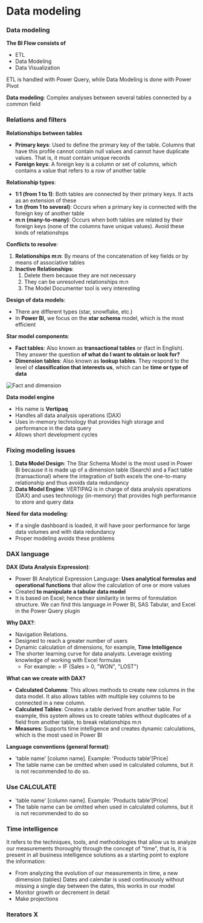 # Data modeling

### Data modeling

**The BI Flow consists of**

* ETL
* Data Modeling
* Data Visualization

ETL is handled with Power Query, while Data Modeling is done with Power Pivot

**Data modeling**: Complex analyses between several tables connected by a common field

### Relations and filters

**Relationships between tables**

* **Primary keys**: Used to define the primary key of the table. Columns that have this profile cannot contain null values and cannot have duplicate values. That is, it must contain unique records
* **Foreign keys**: A foreign key is a column or set of columns, which contains a value that refers to a row of another table

**Relationship types**:

* **1:1 (from 1 to 1)**: Both tables are connected by their primary keys. It acts as an extension of these
* **1:n (from 1 to several)**: Occurs when a primary key is connected with the foreign key of another table
* **m:n (many-to-many)**: Occurs when both tables are related by their foreign keys (none of the columns have unique values). Avoid these kinds of relationships

**Conflicts to resolve**:

1. **Relationships m:n**: By means of the concatenation of key fields or by means of associative tables
2. **Inactive Relationships**:&#x20;
   1. Delete them because they are not necessary&#x20;
   2. They can be unresolved relationships m:n&#x20;
   3. The Model Documenter tool is very interesting

**Design of data models**:

* There are different types (star, snowflake, etc.)
* In **Power BI,** we focus on the **star schema** model, which is the most efficient

**Star model components**:

* **Fact tables**: Also known as **transactional tables** or (fact in English). They answer the question **of what do I want to obtain or look for?**
* **Dimension tables**: Also known as **lookup tables**. They respond to the level of **classification that interests us**, which can be **time or type of data**

![Fact and dimension](https://i.imgur.com/gTFNcvu.png)

**Data model engine**

* His name is **Vertipaq**
* Handles all data analysis operations (DAX)
* Uses in-memory technology that provides high storage and performance in the data query
* Allows short development cycles

### Fixing modeling issues

1. **Data Model Design**: The Star Schema Model is the most used in Power Bi because it is made up of a dimension table (Search) and a Fact table (transactional) where the integration of both excels the one-to-many relationship and thus avoids data redundancy
2. **Data Model Engine**: VERTIPAQ is in charge of data analysis operations (DAX) and uses technology (in-memory) that provides high performance to store and query data

**Need for data modeling**:

* If a single dashboard is loaded, it will have poor performance for large data volumes and with data redundancy
* Proper modeling avoids these problems

### DAX language

**DAX (Data Analysis Expression)**:

* Power BI Analytical Expression Language: **Uses analytical formulas and operational functions** that allow the calculation of one or more values
* Created **to manipulate a tabular data model**
* It is based on Excel; hence their similarity in terms of formulation structure. We can find this language in Power BI, SAS Tabular, and Excel in the Power Query plugin

**Why DAX?**:

* Navigation Relations.
* Designed to reach a greater number of users
* Dynamic calculation of dimensions, for example, **Time Intelligence**
* The shorter learning curve for data analysts. Leverage existing knowledge of working with Excel formulas
  * For example: = IF (Sales > 0, "WON", "LOST")

**What can we create with DAX?**

* **Calculated Columns**: This allows methods to create new columns in the data model. It also allows tables with multiple key columns to be connected in a new column.
* **Calculated Tables**: Creates a table derived from another table. For example, this system allows us to create tables without duplicates of a field from another table, to break relationships m:n
* **Measures**: Supports time intelligence and creates dynamic calculations, which is the most used in Power BI

**Language conventions (general format)**:

* 'table name' \[column name]. Example: 'Products table'\[Price]
* The table name can be omitted when used in calculated columns, but it is not recommended to do so.

### Use CALCULATE

* 'table name' \[column name]. Example: 'Products table'\[Price]
* The table name can be omitted when used in calculated columns, but it is not recommended to do so

### Time intelligence

It refers to the techniques, tools, and methodologies that allow us to analyze our measurements thoroughly through the concept of "time", that is, it is present in all business intelligence solutions as a starting point to explore the information:

* From analyzing the evolution of our measurements in time, a new dimension (tables) Dates and calendar is used continuously without missing a single day between the dates, this works in our model
* Monitor growth or decrement in detail
* Make projections

### Iterators X
